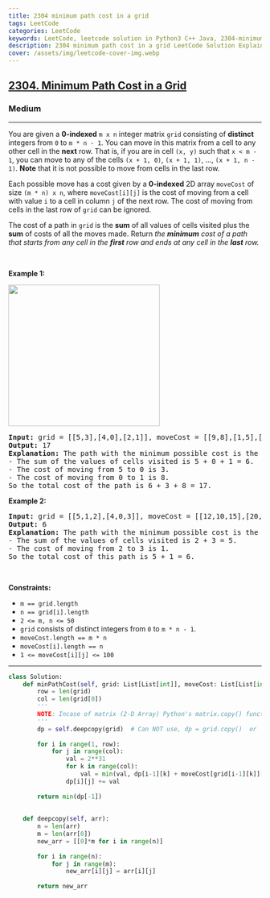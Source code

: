 ```yaml
---
title: 2304 minimum path cost in a grid
tags: LeetCode
categories: LeetCode
keywords: LeetCode, leetcode solution in Python3 C++ Java, 2304-minimum-path-cost-in-a-grid solution
description: 2304 minimum path cost in a grid LeetCode Solution Explained
cover: /assets/img/leetcode-cover-img.webp
---
```



<h2><a href="https://leetcode.com/problems/minimum-path-cost-in-a-grid/">2304. Minimum Path Cost in a Grid</a></h2><h3>Medium</h3><hr><div><p>You are given a <strong>0-indexed</strong> <code>m x n</code> integer matrix <code>grid</code> consisting of <strong>distinct</strong> integers from <code>0</code> to <code>m * n - 1</code>. You can move in this matrix from a cell to any other cell in the <strong>next</strong> row. That is, if you are in cell <code>(x, y)</code> such that <code>x &lt; m - 1</code>, you can move to any of the cells <code>(x + 1, 0)</code>, <code>(x + 1, 1)</code>, ..., <code>(x + 1, n - 1)</code>. <strong>Note</strong> that it is not possible to move from cells in the last row.</p>

<p>Each possible move has a cost given by a <strong>0-indexed</strong> 2D array <code>moveCost</code> of size <code>(m * n) x n</code>, where <code>moveCost[i][j]</code> is the cost of moving from a cell with value <code>i</code> to a cell in column <code>j</code> of the next row. The cost of moving from cells in the last row of <code>grid</code> can be ignored.</p>

<p>The cost of a path in <code>grid</code> is the <strong>sum</strong> of all values of cells visited plus the <strong>sum</strong> of costs of all the moves made. Return <em>the <strong>minimum</strong> cost of a path that starts from any cell in the <strong>first</strong> row and ends at any cell in the <strong>last</strong> row.</em></p>

<p>&nbsp;</p>
<p><strong>Example 1:</strong></p>
<img alt="" src="https://assets.leetcode.com/uploads/2022/04/28/griddrawio-2.png" style="width: 301px; height: 281px;">
<pre><strong>Input:</strong> grid = [[5,3],[4,0],[2,1]], moveCost = [[9,8],[1,5],[10,12],[18,6],[2,4],[14,3]]
<strong>Output:</strong> 17
<strong>Explanation: </strong>The path with the minimum possible cost is the path 5 -&gt; 0 -&gt; 1.
- The sum of the values of cells visited is 5 + 0 + 1 = 6.
- The cost of moving from 5 to 0 is 3.
- The cost of moving from 0 to 1 is 8.
So the total cost of the path is 6 + 3 + 8 = 17.
</pre>

<p><strong>Example 2:</strong></p>

<pre><strong>Input:</strong> grid = [[5,1,2],[4,0,3]], moveCost = [[12,10,15],[20,23,8],[21,7,1],[8,1,13],[9,10,25],[5,3,2]]
<strong>Output:</strong> 6
<strong>Explanation:</strong> The path with the minimum possible cost is the path 2 -&gt; 3.
- The sum of the values of cells visited is 2 + 3 = 5.
- The cost of moving from 2 to 3 is 1.
So the total cost of this path is 5 + 1 = 6.
</pre>

<p>&nbsp;</p>
<p><strong>Constraints:</strong></p>

<ul>
	<li><code>m == grid.length</code></li>
	<li><code>n == grid[i].length</code></li>
	<li><code>2 &lt;= m, n &lt;= 50</code></li>
	<li><code>grid</code> consists of distinct integers from <code>0</code> to <code>m * n - 1</code>.</li>
	<li><code>moveCost.length == m * n</code></li>
	<li><code>moveCost[i].length == n</code></li>
	<li><code>1 &lt;= moveCost[i][j] &lt;= 100</code></li>
</ul>
</div>

---




```python
class Solution:
    def minPathCost(self, grid: List[List[int]], moveCost: List[List[int]]) -> int:
        row = len(grid)
        col = len(grid[0])
        '''
        NOTE: Incase of matrix (2-D Array) Python's matrix.copy() function Does NOT make a new copy of original matrix. So any change in new_matrix will cange in original matrix.
        '''
        dp = self.deepcopy(grid)  # Can NOT use, dp = grid.copy()  or  dp = grid[:]
        
        for i in range(1, row):
            for j in range(col):
                val = 2**31
                for k in range(col):
                    val = min(val, dp[i-1][k] + moveCost[grid[i-1][k]][j])
                dp[i][j] += val
        
        return min(dp[-1])
    
    
    def deepcopy(self, arr):
        n = len(arr)
        m = len(arr[0])
        new_arr = [[0]*m for i in range(n)]
        
        for i in range(n):
            for j in range(m):
                new_arr[i][j] = arr[i][j]
        
        return new_arr
```
